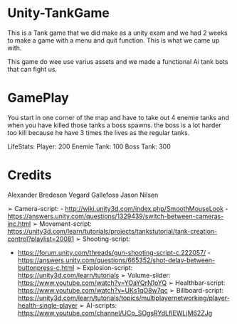 # Unity-TankGame

This is a Tank game that we did make as a unity exam and we had 2 weeks to make a game with a menu and quit function. This is what we came up with. 

This game do wee use varius assets and we made a functional Ai tank bots that can fight us.

# GamePlay

You start in one corner of the map and have to take out 4 enemie tanks and when you have killed those tanks a boss spawns. the boss is a lot harder too kill because he have 3 times the lives as the regular tanks.

LifeStats:
Player: 200
Enemie Tank: 100
Boss Tank: 300


# Credits
Alexander Bredesen
Vegard Gallefoss
Jason Nilsen



➢ Camera-script: - http://wiki.unity3d.com/index.php/SmoothMouseLook - https://answers.unity.com/questions/1329439/switch-between-cameras-inc.html 
➢ Movement-script: https://unity3d.com/learn/tutorials/projects/tankstutorial/tank-creation-control?playlist=20081 
➢ Shooting-script: 
- https://forum.unity.com/threads/gun-shooting-script-c.222057/ - https://answers.unity.com/questions/665352/shot-delay-between-buttonpress-c.html 
➢ Explosion-script: https://unity3d.com/learn/tutorials 
➢ Volume-slider: https://www.youtube.com/watch?v=YOaYQrN1oYQ 
➢ Healthbar-script: https://www.youtube.com/watch?v=UKs1qO8w7qc 
➢ Billboard-script: https://unity3d.com/learn/tutorials/topics/multiplayernetworking/player-health-single-player 
➢ AI-scripts: https://www.youtube.com/channel/UCp_SOgsRYdLfIEWLjM62ZJg
